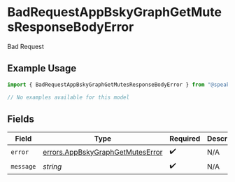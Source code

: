 # BadRequestAppBskyGraphGetMutesResponseBodyError

Bad Request

## Example Usage

```typescript
import { BadRequestAppBskyGraphGetMutesResponseBodyError } from "@speakeasy-sdks/bluesky/models/errors";

// No examples available for this model
```

## Fields

| Field                                                                                | Type                                                                                 | Required                                                                             | Description                                                                          |
| ------------------------------------------------------------------------------------ | ------------------------------------------------------------------------------------ | ------------------------------------------------------------------------------------ | ------------------------------------------------------------------------------------ |
| `error`                                                                              | [errors.AppBskyGraphGetMutesError](../../models/errors/appbskygraphgetmuteserror.md) | :heavy_check_mark:                                                                   | N/A                                                                                  |
| `message`                                                                            | *string*                                                                             | :heavy_check_mark:                                                                   | N/A                                                                                  |